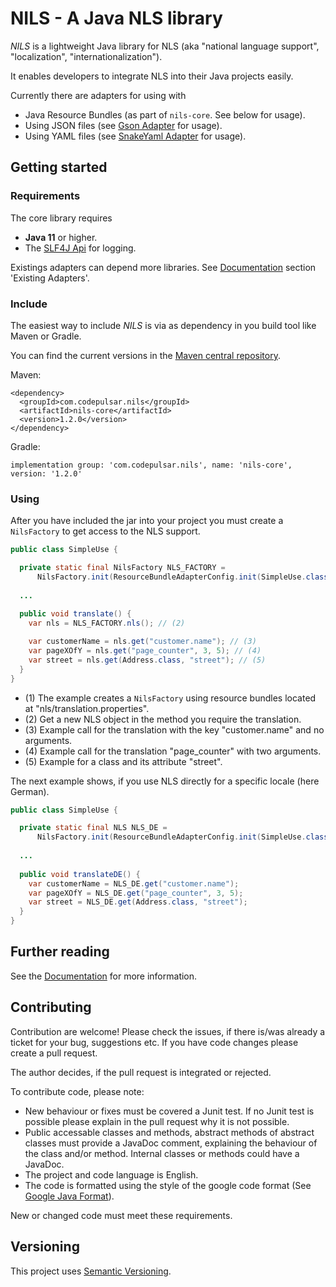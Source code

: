 # NILS - A Java NLS library

_NILS_ is a lightweight Java library for NLS (aka "national language support", "localization", "internationalization").

It enables developers to integrate NLS into their Java projects easily.

Currently there are adapters for using with 

* Java Resource Bundles (as part of `nils-core`. See below for usage).
* Using JSON files (see [Gson Adapter](docs/gson-adapter.md) for usage).
* Using YAML files (see [SnakeYaml Adapter](docs/snakeyaml-adapter.md) for usage).

## Getting started 

### Requirements

The core library requires

* **Java 11** or higher.
* The [SLF4J Api](https://mvnrepository.com/artifact/org.slf4j/slf4j-api) for logging.

Existings adapters can depend more libraries. See [Documentation](docs/index.md) section 'Existing Adapters'. 

### Include

The easiest way to include _NILS_ is via as dependency in you build tool like Maven or Gradle.

You can find the current versions in the [Maven central repository](https://mvnrepository.com/artifact/com.codepulsar.nils).

Maven:

```
<dependency>
  <groupId>com.codepulsar.nils</groupId>
  <artifactId>nils-core</artifactId>
  <version>1.2.0</version>
</dependency>
```

Gradle:

```
implementation group: 'com.codepulsar.nils', name: 'nils-core', version: '1.2.0'
```

### Using

After you have included the jar into your project you must create a `NilsFactory` to get access to the NLS support.

```java
public class SimpleUse {

  private static final NilsFactory NLS_FACTORY =
      NilsFactory.init(ResourceBundleAdapterConfig.init(SimpleUse.class)); // (1)
  
  ...
  
  public void translate() {
    var nls = NLS_FACTORY.nls(); // (2)

    var customerName = nls.get("customer.name"); // (3)
    var pageXOfY = nls.get("page_counter", 3, 5); // (4)
    var street = nls.get(Address.class, "street"); // (5)
  }
}
```

* (1) The example creates a `NilsFactory` using resource bundles located at "nls/translation.properties".
* (2) Get a new NLS object in the method you require the translation.
* (3) Example call for the translation with the key "customer.name" and no arguments.
* (4) Example call for the translation "page_counter" with two arguments.
* (5) Example for a class and its attribute "street".

The next example shows, if you use NLS directly for a specific locale (here German).

```java
public class SimpleUse {

  private static final NLS NLS_DE =
      NilsFactory.init(ResourceBundleAdapterConfig.init(SimpleUse.class)).nls(Locale.GERMAN);
  
  ...
  
  public void translateDE() {
    var customerName = NLS_DE.get("customer.name");
    var pageXOfY = NLS_DE.get("page_counter", 3, 5);
    var street = NLS_DE.get(Address.class, "street");
  }
}
```

## Further reading

See the [Documentation](docs/index.md) for more information.

## Contributing

Contribution are welcome! Please check the issues, if there is/was already a ticket for your bug, suggestions etc. If you have code changes please create a pull request.

The author decides, if the pull request is integrated or rejected.

To contribute code, please note:

* New behaviour or fixes must be covered a Junit test. If no Junit test is possible please explain in the pull request why it is not possible.
* Public accessable classes and methods, abstract methods of abstract classes must provide a JavaDoc comment, explaining the behaviour of the class and/or method. 
  Internal classes or methods could have a JavaDoc.
* The project and code language is English.
* The code is formatted using the style of the google code format (See [Google Java Format](https://github.com/google/google-java-format)). 

New or changed code must meet these requirements. 

## Versioning

This project uses [Semantic Versioning](https://semver.org/).
